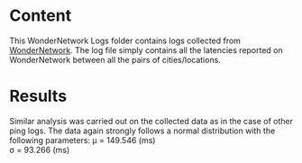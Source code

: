 # Content
This WonderNetwork Logs folder contains logs collected from [WonderNetwork](https://wondernetwork.com/pings). The log file simply contains all the latencies reported on WonderNetwork between all the pairs of cities/locations.

# Results
Similar analysis was carried out on the collected data as in the case of other ping logs. The data again strongly follows a normal distribution with the following parameters:
μ = 149.546 (ms)	
σ = 93.266  (ms)
